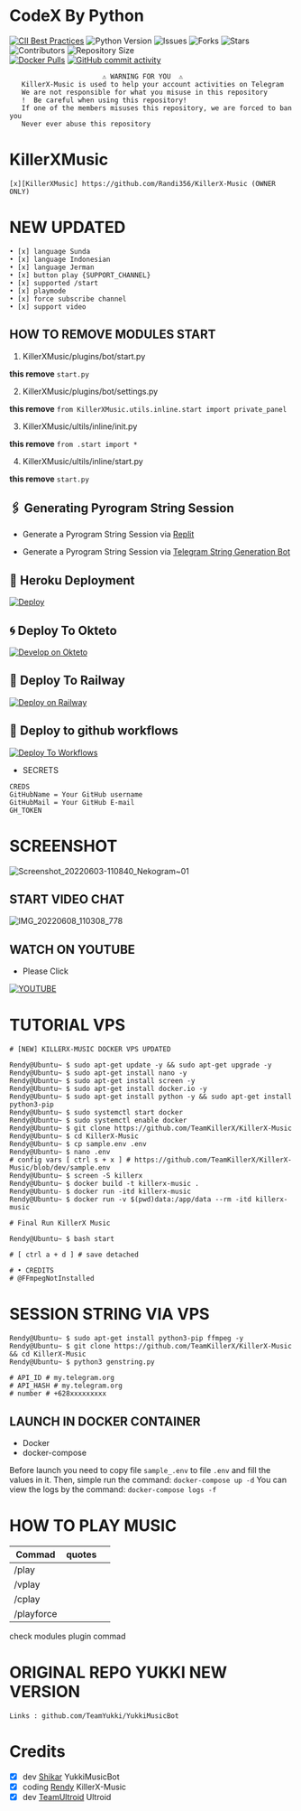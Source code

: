 # CodeX By Python
[![CII Best Practices](https://bestpractices.coreinfrastructure.org/projects/6100/badge)](https://bestpractices.coreinfrastructure.org/projects/6100)
![Python Version](https://img.shields.io/badge/python-3.9-green?style=for-the-badge&logo=appveyor)
![Issues](https://img.shields.io/github/issues/Randi356/KillerX-Music?style=for-the-badge&logo=appveyor)
![Forks](https://img.shields.io/github/forks/Randi356/KillerX-Music?style=for-the-badge&logo=appveyor)
![Stars](https://img.shields.io/github/stars/Randi356/KillerX-Music?style=for-the-badge&logo=appveyor)
![Contributors](https://img.shields.io/github/contributors/Randi356/KillerX-Music?style=for-the-badge&logo=appveyor)
![Repository Size](https://img.shields.io/github/repo-size/Randi356/KillerX-Music?style=for-the-badge&logo=appveyor)</br>
[![Docker Pulls](https://img.shields.io/docker/pulls/rendyprojects/music)](https://hub.docker.com/r/rendyprojects/music/tags)
[![GitHub commit activity](https://img.shields.io/github/commit-activity/m/Randi356/KillerX-Music?&style=plastic&logo=github)](https://github.com/Randi356/KillerX-Music/graphs/commit-activity)
```
️                       ⚠️ WARNING FOR YOU ️ ️⚠️
   KillerX-Music is used to help your account activities on Telegram
   We are not responsible for what you misuse in this repository
   !  Be careful when using this repository!
   If one of the members misuses this repository, we are forced to ban you
   Never ever abuse this repository
```
# KillerXMusic
```
[x][KillerXMusic] https://github.com/Randi356/KillerX-Music (OWNER ONLY)
```
# NEW UPDATED
```
• [x] language Sunda
• [x] language Indonesian
• [x] language Jerman
• [x] button play {SUPPORT_CHANNEL}
• [x] supported /start
• [x] playmode 
• [x] force subscribe channel
• [x] support video
```

## HOW TO REMOVE MODULES START 

1. KillerXMusic/plugins/bot/start.py

**this remove** `start.py`

2. KillerXMusic/plugins/bot/settings.py

**this remove** `from KillerXMusic.utils.inline.start import private_panel`

3. KillerXMusic/ultils/inline/init.py

**this remove** `from .start import *`

4. KillerXMusic/ultils/inline/start.py

**this remove** `start.py`


## 🖇 Generating Pyrogram String Session

- Generate a Pyrogram String Session via [Replit](https://replit.com/@Randi356/Vegeta-String)

- Generate a Pyrogram String Session via [Telegram String Generation Bot](https://t.me/VegetaSessionBot)


## 🚀 Heroku Deployment
[![Deploy](https://www.herokucdn.com/deploy/button.svg)](https://deploy-azure.vercel.app/?src=TeamKillerX/KillerX-Music)

## 🌀 Deploy To Okteto

[![Develop on Okteto](https://okteto.com/develop-okteto.svg)](https://cloud.okteto.com/deploy?repository=https://github.com/TeamKillerX/KillerX-Music)

## 🚀 Deploy To Railway
[![Deploy on Railway](https://railway.app/button.svg)](https://railway.app/new/template/L9pSIF?referralCode=vZzsp6)

## 🌸 Deploy to github workflows
[![Deploy To Workflows](https://img.shields.io/badge/Deploy&Workflows-1b77FF.svg?style=for-the-badge&logo=workflows)](https://github.com/TeamKillerX/Music-workflows)
* SECRETS
```
CREDS
GitHubName = Your GitHub username
GitHubMail = Your GitHub E-mail
GH_TOKEN
```
# SCREENSHOT 
![Screenshot_20220603-110840_Nekogram~01](https://user-images.githubusercontent.com/63757267/171784392-ded5a455-1dbf-42c1-aa56-3cf078551bae.png)

## START VIDEO CHAT
![IMG_20220608_110308_778](https://user-images.githubusercontent.com/63757267/172529171-d7c7fd4f-ab5d-4952-8c52-ecd2197803ab.jpg)

## WATCH ON YOUTUBE
* Please Click

[![YOUTUBE](https://www.google.com/url?q=https://3.bp.blogspot.com/-3QAmTyWieAI/XUTXWqXLVTI/AAAAAAAAAoA/150stBpxf1cFMJuUWFW7nfvxBTPZMmzQgCLcBGAs/s1600/neofetch%252Bon%252Bubuntu.webp&sa=U&ved=0ahUKEwiK9IeSg534AhVo8XMBHRhGBVwQ5hMIBQ&usg=AOvVaw3ymVAx_CtpX1PQd2SsEBlt)](http://www.youtube.com/watch?v=WK-iETytZGk&feature=youtu.be "Deploy KillerX Music On Vps")

# TUTORIAL VPS
```console
# [NEW] KILLERX-MUSIC DOCKER VPS UPDATED

Rendy@Ubuntu~ $ sudo apt-get update -y && sudo apt-get upgrade -y
Rendy@Ubuntu~ $ sudo apt-get install nano -y
Rendy@Ubuntu~ $ sudo apt-get install screen -y
Rendy@Ubuntu~ $ sudo apt-get install docker.io -y
Rendy@Ubuntu~ $ sudo apt-get install python -y && sudo apt-get install python3-pip
Rendy@Ubuntu~ $ sudo systemctl start docker
Rendy@Ubuntu~ $ sudo systemctl enable docker
Rendy@Ubuntu~ $ git clone https://github.com/TeamKillerX/KillerX-Music
Rendy@Ubuntu~ $ cd KillerX-Music
Rendy@Ubuntu~ $ cp sample.env .env
Rendy@Ubuntu~ $ nano .env
# config vars [ ctrl s + x ] # https://github.com/TeamKillerX/KillerX-Music/blob/dev/sample.env
Rendy@Ubuntu~ $ screen -S killerx
Rendy@Ubuntu~ $ docker build -t killerx-music .
Rendy@Ubuntu- $ docker run -itd killerx-music
Rendy@Ubuntu~ $ docker run -v $(pwd)data:/app/data --rm -itd killerx-music

# Final Run KillerX Music

Rendy@Ubuntu~ $ bash start

# [ ctrl a + d ] # save detached 

# • CREDITS
# @FFmpegNotInstalled
```
# SESSION STRING VIA VPS 
```console
Rendy@Ubuntu~ $ sudo apt-get install python3-pip ffmpeg -y
Rendy@Ubuntu~ $ git clone https://github.com/TeamKillerX/KillerX-Music && cd KillerX-Music
Rendy@Ubuntu~ $ python3 genstring.py

# API_ID # my.telegram.org
# API_HASH # my.telegram.org
# number # +628xxxxxxxxx
```
## LAUNCH IN DOCKER CONTAINER
* Docker
* docker-compose

Before launch you need to copy file `sample_.env` to file `.env` and fill the values in it.
Then, simple run the command: `docker-compose up -d`
You can view the logs by the command: `docker-compose logs -f`

# HOW TO PLAY MUSIC 

| Commad | quotes| | 
|-|-------|-------|
| /play  |        | 
| /vplay |        | 
| /cplay |        | 
| /playforce|     | 

check modules plugin commad

# ORIGINAL REPO YUKKI NEW VERSION
```
Links : github.com/TeamYukki/YukkiMusicBot
```
# Credits

* [X] dev [Shikar](https://t.me/TeamYukki) YukkiMusicBot
* [X] coding [Rendy](https://t.me/FFmpegNotInstalled) KillerX-Music
* [X] dev [TeamUltroid](https://github.com/TeamUltroid) Ultroid
